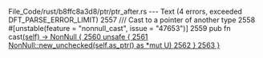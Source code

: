File_Code/rust/b8ffc8a3d8/ptr/ptr_after.rs --- Text (4 errors, exceeded DFT_PARSE_ERROR_LIMIT)
                                                                                                                                                          2557     /// Cast to a pointer of another type
                                                                                                                                                          2558     #[unstable(feature = "nonnull_cast", issue = "47653")]
                                                                                                                                                          2559     pub fn cast<U>(self) -> NonNull<U> {
                                                                                                                                                          2560         unsafe {
                                                                                                                                                          2561             NonNull::new_unchecked(self.as_ptr() as *mut U)
                                                                                                                                                          2562         }
                                                                                                                                                          2563     }

